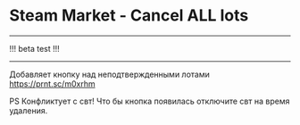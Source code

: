 # Steam Market - Cancel ALL lots

***

!!! beta test !!!

***

Добавляет кнопку над неподтвержденными лотами
https://prnt.sc/m0xrhm

PS Конфликтует с свт! Что бы кнопка появилась отключите свт на время удаления.

